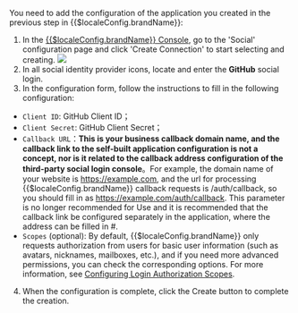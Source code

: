 <IntegrationDetailCard :title="`Fill in the GitHub OAuth application configuration at ${$localeConfig.brandName}`">

You need to add the configuration of the application you created in the previous step in {{$localeConfig.brandName}}:



1. In the [{{$localeConfig.brandName}} Console](https://console.authing.cn), go to the 'Social' configuration page and click 'Create Connection' to start selecting and creating.
   ![](~@imagesEnUs/connections/create-social-idp.jpg)
2. In all social identity provider icons, locate and enter the **GitHub** social login.
3. In the configuration form, follow the instructions to fill in the following configuration:

- `Client ID`: GitHub Client ID；
- `Client Secret`: GitHub Client Secret；
- `Callback URL`：**This is your business callback domain name, and the callback link to the self-built application configuration is not a concept, nor is it related to the callback address configuration of the third-party social login console**。For example, the domain name of your website is https://example.com, and the url for processing {{$localeConfig.brandName}} callback requests is /auth/callback, so you should fill in as https://example.com/auth/callback. This parameter is no longer recommended for Use and it is recommended that the callback link be configured separately in the application, where the address can be filled in #.
- `Scopes` (optional): By default, {{$localeConfig.brandName}} only requests authorization from users for basic user information (such as avatars, nicknames, mailboxes, etc.), and if you need more advanced permissions, you can check the corresponding options. For more information, see [Configuring Login Authorization Scopes](./social-login-scopes.md).

4. When the configuration is complete, click the Create button to complete the creation.

</IntegrationDetailCard>
